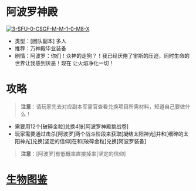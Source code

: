 # 阿波罗神殿
<a href="https://ibb.co/0yXWWNW"><img src="https://i.ibb.co/QvcqqBq/3-SFU-0-CSGF-M-M-1-0-M8-X.png" alt="3-SFU-0-CSGF-M-M-1-0-M8-X" border="0"></a>
* 类型：[团队副本] 多人
* 推荐：万神殿毕业装备
* 剧情：阿波罗：你们！众神的走狗？！我已经厌倦了宙斯的压迫，同时生命的世界让我感到厌恶！现在 让火焰净化一切！
# 攻略
>**注意**：请玩家先去对应副本军需官查看兑换项目所需材料，知道自己要做什么！
* 需要用12个[破碎金粒]兑换4张[阿波罗神殿挑战卷]
* 玩家需要通过击杀[阿波罗]两个战斗阶段来获取[凝结太阳神光]并和[细碎的太阳神光]兑换[坚定的信仰]在和[破碎金粒]兑换[阿波罗装备]
>**注意**：[阿波罗]有低概率直接掉率[坚定的信仰]
# <a href="https://github.com/LeafletXD/Minecraft-Yuanchu-Server-Wiki/blob/main/Wiki/%E7%94%9F%E7%89%A9%E5%9B%BE%E9%89%B4/%E9%95%9C%E5%83%8F%E5%A4%A7%E5%8E%85.md">生物图鉴<a/> 

